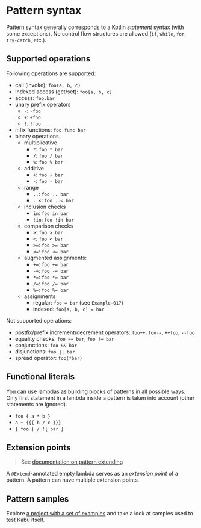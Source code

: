 
# Pattern syntax

Pattern syntax generally corresponds to a Kotlin *statement* syntax (with some exceptions). No control flow structures are allowed (`if`, `while`, `for`, `try-catch`, etc.).

## Supported operations
Following operations are supported:
- call (invoke): `foo(a, b, c)`
- indexed access (get/set): `foo[a, b, c]`
- access: `foo.bar`
- unary prefix operators
	- `-`: `-foo`
	- `+`: `+foo`
	- `!`: `!foo`
- infix functions: `foo func bar`
- binary operations
	- multiplicative
		- `*`: `foo * bar`
        - `/`: `foo / bar`
        - `%`: `foo % bar`
    - additive
		- `+`: `foo + bar`
        - `-`: `foo - bar`
    - range
	    - `..`: `foo .. bar`
	    - `..<`: `foo ..< bar`
    - inclusion checks
    	- `in`: `foo in bar`
    	- `!in`: `foo !in bar`
    - comparison checks
    	- `>`: `foo > bar`
    	- `<`: `foo < bar`
    	- `>=`: `foo >= bar`
    	- `<=`: `foo <= bar`
    - augmented assignments:
	    - `+=`: `foo += bar`
        - `-=`: `foo -= bar`
        - `*=`: `foo *= bar`
        - `/=`: `foo /= bar`
        - `%=`: `foo %= bar`
    - assignments
	    - regular: `foo = bar` (see `Example-017`)
	    - indexed: `foo[a, b, c] = bar`

Not supported operations:
- postfix/prefix increment/decrement operators: `foo++`, `foo--`, `++foo`, `--foo`
- equality checks: `foo == bar`, `foo != bar`
- conjunctions: `foo && bar`
- disjunctions: `foo || bar`
- spread operator: `foo(*bar)`

## Functional literals
You can use lambdas as building blocks of patterns in all possible ways. Only first statement in a lambda inside a pattern is taken into account (other statements are ignored).
- `foo { a * b }`
- `a + {{{ b / c }}}`
- `{ foo } / !{ bar }`

## Extension points
> See [documentation on pattern extending](patternExtension.md)

A `@Extend`-annotated empty lambda serves as an *extension point* of a pattern. A pattern can have multiple extension points.

## Pattern samples
Explore [a project with a set of examples](https://github.com/bipokot/KabuExamples) and take a look at samples used to test Kabu itself.

